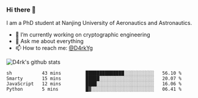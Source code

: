 ### Hi there 👋

I am a PhD student at Nanjing University of Aeronautics and Astronautics.

- 🔭 I’m currently working on cryptographic engineering
- 💬 Ask me about everything
- 📫 How to reach me: [@D4rkYg](https://twitter.com/D4rkYg)

![D4rk's github stats](https://github-readme-stats.vercel.app/api?username=dd4rk&show_icons=true&title_color=fff&icon_color=79ff97&text_color=9f9f9f&bg_color=151515)

<!--START_SECTION:waka-->
```text
sh           43 mins         ██████████████░░░░░░░░░░░   56.10 % 
Smarty       15 mins         █████░░░░░░░░░░░░░░░░░░░░   20.07 % 
JavaScript   12 mins         ████░░░░░░░░░░░░░░░░░░░░░   16.06 % 
Python       5 mins          █▓░░░░░░░░░░░░░░░░░░░░░░░   06.41 % 
```
<!--END_SECTION:waka-->
